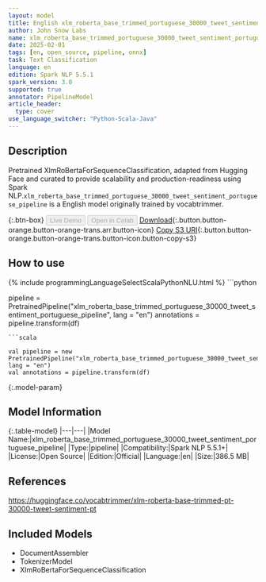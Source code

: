 ```yaml
---
layout: model
title: English xlm_roberta_base_trimmed_portuguese_30000_tweet_sentiment_portuguese_pipeline pipeline XlmRoBertaForSequenceClassification from vocabtrimmer
author: John Snow Labs
name: xlm_roberta_base_trimmed_portuguese_30000_tweet_sentiment_portuguese_pipeline
date: 2025-02-01
tags: [en, open_source, pipeline, onnx]
task: Text Classification
language: en
edition: Spark NLP 5.5.1
spark_version: 3.0
supported: true
annotator: PipelineModel
article_header:
  type: cover
use_language_switcher: "Python-Scala-Java"
---
```


## Description

Pretrained XlmRoBertaForSequenceClassification, adapted from Hugging Face and curated to provide scalability and production-readiness using Spark NLP.`xlm_roberta_base_trimmed_portuguese_30000_tweet_sentiment_portuguese_pipeline` is a English model originally trained by vocabtrimmer.

{:.btn-box}
<button class="button button-orange" disabled>Live Demo</button>
<button class="button button-orange" disabled>Open in Colab</button>
[Download](https://s3.amazonaws.com/auxdata.johnsnowlabs.com/public/models/xlm_roberta_base_trimmed_portuguese_30000_tweet_sentiment_portuguese_pipeline_en_5.5.1_3.0_1738413414294.zip){:.button.button-orange.button-orange-trans.arr.button-icon}
[Copy S3 URI](s3://auxdata.johnsnowlabs.com/public/models/xlm_roberta_base_trimmed_portuguese_30000_tweet_sentiment_portuguese_pipeline_en_5.5.1_3.0_1738413414294.zip){:.button.button-orange.button-orange-trans.button-icon.button-copy-s3}

## How to use



<div class="tabs-box" markdown="1">
{% include programmingLanguageSelectScalaPythonNLU.html %}
```python

pipeline = PretrainedPipeline("xlm_roberta_base_trimmed_portuguese_30000_tweet_sentiment_portuguese_pipeline", lang = "en")
annotations =  pipeline.transform(df)   

```
```scala

val pipeline = new PretrainedPipeline("xlm_roberta_base_trimmed_portuguese_30000_tweet_sentiment_portuguese_pipeline", lang = "en")
val annotations = pipeline.transform(df)

```
</div>

{:.model-param}
## Model Information

{:.table-model}
|---|---|
|Model Name:|xlm_roberta_base_trimmed_portuguese_30000_tweet_sentiment_portuguese_pipeline|
|Type:|pipeline|
|Compatibility:|Spark NLP 5.5.1+|
|License:|Open Source|
|Edition:|Official|
|Language:|en|
|Size:|386.5 MB|

## References

https://huggingface.co/vocabtrimmer/xlm-roberta-base-trimmed-pt-30000-tweet-sentiment-pt

## Included Models

- DocumentAssembler
- TokenizerModel
- XlmRoBertaForSequenceClassification